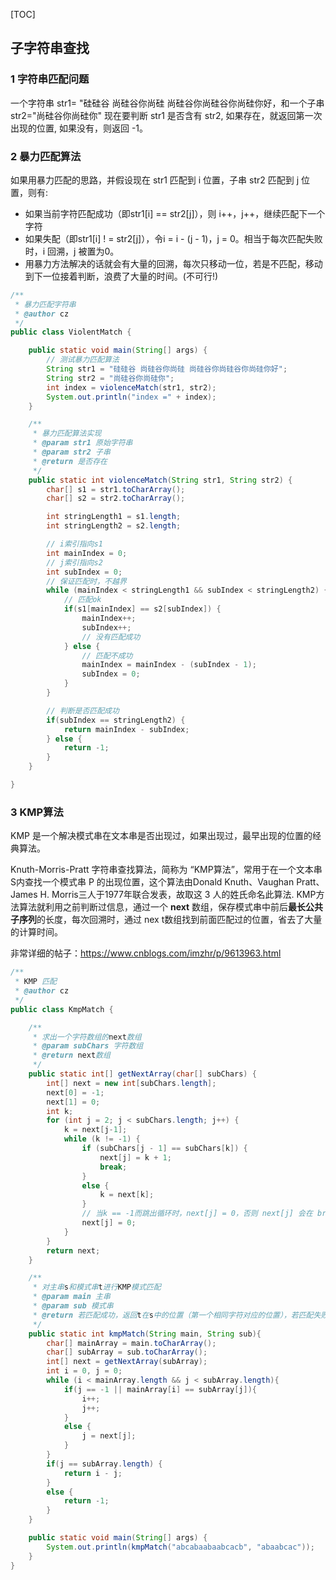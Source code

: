 [TOC]

## 子字符串查找

### 1 字符串匹配问题

一个字符串 str1= "硅硅谷 尚硅谷你尚硅 尚硅谷你尚硅谷你尚硅你好，和一个子串 str2="尚硅谷你尚硅你"
现在要判断 str1 是否含有 str2, 如果存在，就返回第一次出现的位置, 如果没有，则返回 -1。



### 2 暴力匹配算法

如果用暴力匹配的思路，并假设现在 str1 匹配到 i 位置，子串 str2 匹配到 j 位置，则有:

- 如果当前字符匹配成功（即str1[i] == str2[j]），则 i++，j++，继续匹配下一个字符
- 如果失配（即str1[i] ! = str2[j]），令i = i - (j - 1)，j = 0。相当于每次匹配失败时，i 回溯，j 被置为0。
- 用暴力方法解决的话就会有大量的回溯，每次只移动一位，若是不匹配，移动到下一位接着判断，浪费了大量的时间。(不可行!)

```java
/**
 * 暴力匹配字符串
 * @author cz
 */
public class ViolentMatch {

    public static void main(String[] args) {
        // 测试暴力匹配算法
        String str1 = "硅硅谷 尚硅谷你尚硅 尚硅谷你尚硅谷你尚硅你好";
        String str2 = "尚硅谷你尚硅你";
        int index = violenceMatch(str1, str2);
        System.out.println("index =" + index);
    }

    /**
     * 暴力匹配算法实现
     * @param str1 原始字符串
     * @param str2 子串
     * @return 是否存在
     */
    public static int violenceMatch(String str1, String str2) {
        char[] s1 = str1.toCharArray();
        char[] s2 = str2.toCharArray();

        int stringLength1 = s1.length;
        int stringLength2 = s2.length;

        // i索引指向s1
        int mainIndex = 0;
        // j索引指向s2
        int subIndex = 0;
        // 保证匹配时，不越界
        while (mainIndex < stringLength1 && subIndex < stringLength2) {
            // 匹配ok
            if(s1[mainIndex] == s2[subIndex]) {
                mainIndex++;
                subIndex++;
                // 没有匹配成功
            } else {
                // 匹配不成功
                mainIndex = mainIndex - (subIndex - 1);
                subIndex = 0;
            }
        }

        // 判断是否匹配成功
        if(subIndex == stringLength2) {
            return mainIndex - subIndex;
        } else {
            return -1;
        }
    }

}
```



### 3 KMP算法

KMP 是一个解决模式串在文本串是否出现过，如果出现过，最早出现的位置的经典算法。

Knuth-Morris-Pratt 字符串查找算法，简称为 “KMP算法”，常用于在一个文本串S内查找一个模式串 P 的出现位置，这个算法由Donald Knuth、Vaughan Pratt、James H. Morris三人于1977年联合发表，故取这 3 人的姓氏命名此算法.
KMP方法算法就利用之前判断过信息，通过一个 **next** 数组，保存模式串中前后**最长公共子序列**的长度，每次回溯时，通过 nex t数组找到前面匹配过的位置，省去了大量的计算时间。

非常详细的帖子：https://www.cnblogs.com/imzhr/p/9613963.html

```java
/**
 * KMP 匹配
 * @author cz
 */
public class KmpMatch {

    /**
     * 求出一个字符数组的next数组
     * @param subChars 字符数组
     * @return next数组
     */
    public static int[] getNextArray(char[] subChars) {
        int[] next = new int[subChars.length];
        next[0] = -1;
        next[1] = 0;
        int k;
        for (int j = 2; j < subChars.length; j++) {
            k = next[j-1];
            while (k != -1) {
                if (subChars[j - 1] == subChars[k]) {
                    next[j] = k + 1;
                    break;
                }
                else {
                    k = next[k];
                }
                // 当k == -1而跳出循环时，next[j] = 0，否则 next[j] 会在 break 之前被赋值
                next[j] = 0;
            }
        }
        return next;
    }

    /**
     * 对主串s和模式串t进行KMP模式匹配
     * @param main 主串
     * @param sub 模式串
     * @return 若匹配成功，返回t在s中的位置（第一个相同字符对应的位置），若匹配失败，返回-1
     */
    public static int kmpMatch(String main, String sub){
        char[] mainArray = main.toCharArray();
        char[] subArray = sub.toCharArray();
        int[] next = getNextArray(subArray);
        int i = 0, j = 0;
        while (i < mainArray.length && j < subArray.length){
            if(j == -1 || mainArray[i] == subArray[j]){
                i++;
                j++;
            }
            else {
                j = next[j];
            }
        }
        if(j == subArray.length) {
            return i - j;
        }
        else {
            return -1;
        }
    }

    public static void main(String[] args) {
        System.out.println(kmpMatch("abcabaabaabcacb", "abaabcac"));   // 6
    }
}
```




